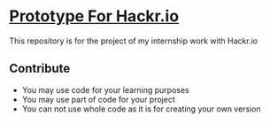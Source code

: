 # [Prototype For Hackr.io]()

This repository is for the project of my internship work with Hackr.io

<h2>Contribute</h2>
  <ul>
  <li>You may use code for your learning purposes</li>
  <li>You may use part of  code for your project</li>
  <li>You can not  use whole code as it is for creating your own version</li>
      

